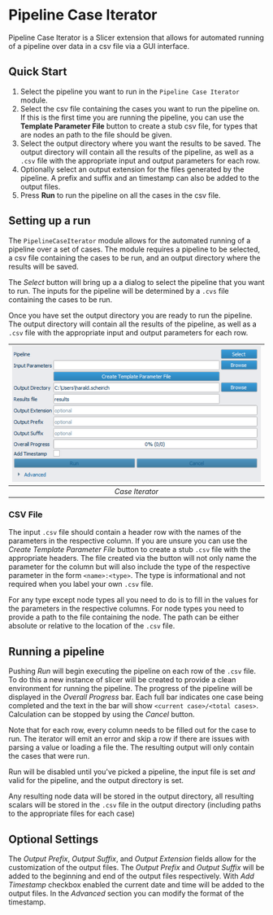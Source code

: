 # Pipeline Case Iterator

Pipeline Case Iterator is a Slicer extension that allows for automated running of a pipeline over data in a csv file via a GUI interface.

## Quick Start

1. Select the pipeline you want to run in the `Pipeline Case Iterator` module.
2. Select the csv file containing the cases you want to run the pipeline on. If this is the first time you are running the pipeline, you can use the **Template Parameter File** button to create a stub csv file, for types that are nodes an path to the file should be given.
3. Select the output directory where you want the results to be saved. The output directory will contain all the results of the pipeline, as well as a `.csv` file with the appropriate input and output parameters for each row.
4. Optionally select an output extension for the files generated by the pipeline. A prefix and suffix and an timestamp can also be added to the output files.
5. Press **Run** to run the pipeline on all the cases in the csv file.

## Setting up a run

The `PipelineCaseIterator` module allows for the automated running of a pipeline over a set of cases. The module requires a pipeline to be selected, a csv file containing the cases to be run, and an output directory where the results will be saved.

The _Select_ button will bring up a a dialog to select the pipeline that you want to run. The inputs for the pipeline will be determined by a `.cvs` file containing the cases to be run.

Once you have set the output directory you are ready to run the pipeline. The output directory will contain all the results of the pipeline, as well as a `.csv` file with the appropriate input and output parameters for each row.

| ![Case Iterator](Images/iterator_new.png) |
| :--: |
| _Case Iterator_ |

### CSV File

The input `.csv` file should contain a header row with the names of the parameters in the respective column. If you are unsure you can use the _Create Template Parameter File_ button to create a stub `.csv` file with the appropriate headers. The file created via the button will not only name the parameter for the column but will also include the type of the respective parameter in the form `<name>:<type>`. The type is informational and not required when you label your own `.csv` file.

For any type except node types all you need to do is to fill in the values for the parameters in the respective columns. For node types you need to provide a path to the file containing the node. The path can be either absolute or relative to the location of the `.csv` file.

## Running a pipeline

Pushing _Run_ will begin executing the pipeline on each row of the `.csv` file. To do this a new instance of slicer will be created to provide a clean environment for running the pipeline. The progress of the pipeline will be displayed in the _Overall Progress_ bar. Each full bar indicates one case being completed and the text in the bar will show `<current case>/<total cases>`. Calculation can be stopped by using the _Cancel_ button.

Note that for each row, every column needs to be filled out for the case to run. The iterator will emit an error and skip a row if there are issues with parsing a value or loading a file the. The resulting output will only contain the cases that were run.

Run will be disabled until you've picked a pipeline, the input file is set *and* valid for the pipeline, and the output directory is set.

Any resulting node data will be stored in the output directory, all resulting scalars will be stored in the `.csv` file in the output directory (including paths to the appropriate files for each case)

## Optional Settings

The _Output Prefix_, _Output Suffix_, and _Output Extension_ fields allow for the customization of the output files. The _Output Prefix_ and _Output Suffix_ will be added to the beginning and end of the output files respectively. With _Add Timestamp_ checkbox enabled the current date and time will be added to the output files. In the _Advanced_ section you can modify the format of the timestamp.